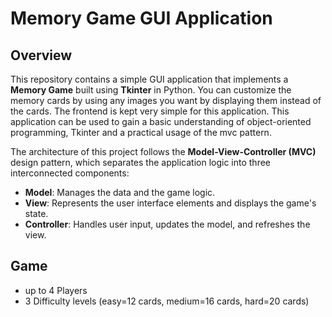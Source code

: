 # Memory Game GUI Application

## Overview

This repository contains a simple GUI application that implements a **Memory Game** built using **Tkinter** in Python. You can customize the memory cards by using
any images you want by displaying them instead of the cards. The frontend is kept very simple for this application.
This application can be used to gain a basic understanding of object-oriented programming, Tkinter and a practical usage of the mvc pattern.  

The architecture of this project follows the **Model-View-Controller (MVC)** design pattern, which separates the application logic into three interconnected components:

- **Model**: Manages the data and the game logic.
- **View**: Represents the user interface elements and displays the game's state.
- **Controller**: Handles user input, updates the model, and refreshes the view.

## Game

- up to 4 Players
- 3 Difficulty levels (easy=12 cards, medium=16 cards, hard=20 cards)
